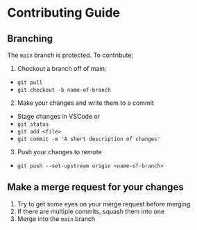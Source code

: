 # Contributing Guide
## Branching
The `main` branch is protected. To contribute:
1. Checkout a branch off of main:
- `git pull`
- `git checkout -b name-of-branch`
2. Make your changes and write them to a commit
- Stage changes in VSCode
or
- `git status`
- `git add <file>`
- `git commit -m 'A short description of changes'`
3. Push your changes to remote
- `git push --set-upstream origin <name-of-branch>`

## Make a merge request for your changes
1. Try to get some eyes on your merge request before merging
2. If there are multiple commits, squash them into one
3. Merge into the `main` branch
